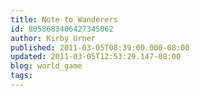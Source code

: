```yaml
---
title: Note to Wanderers
id: 8058683406427345062
author: Kirby Urner
published: 2011-03-05T08:39:00.000-08:00
updated: 2011-03-05T12:53:29.147-08:00
blog: world_game
tags: 
---
```


